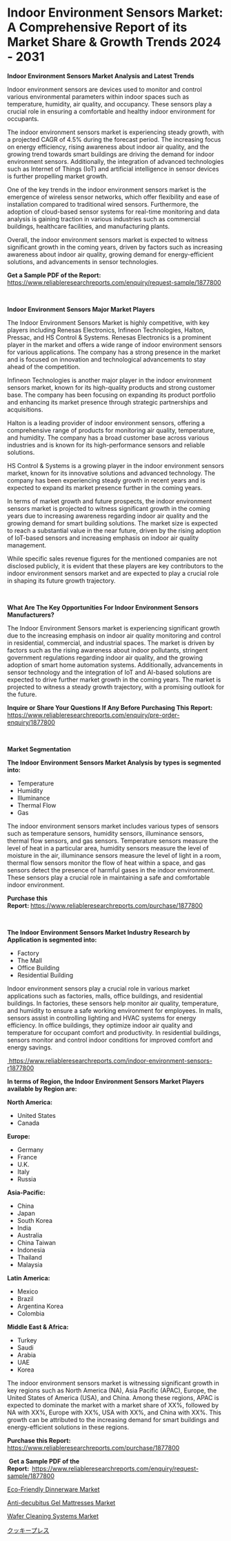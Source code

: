 <p><h1>Indoor Environment Sensors Market: A Comprehensive Report of its Market Share & Growth Trends 2024 - 2031</h1></p><p><strong>Indoor Environment Sensors Market Analysis and Latest Trends</strong></p>
<p><p>Indoor environment sensors are devices used to monitor and control various environmental parameters within indoor spaces such as temperature, humidity, air quality, and occupancy. These sensors play a crucial role in ensuring a comfortable and healthy indoor environment for occupants.</p><p>The indoor environment sensors market is experiencing steady growth, with a projected CAGR of 4.5% during the forecast period. The increasing focus on energy efficiency, rising awareness about indoor air quality, and the growing trend towards smart buildings are driving the demand for indoor environment sensors. Additionally, the integration of advanced technologies such as Internet of Things (IoT) and artificial intelligence in sensor devices is further propelling market growth.</p><p>One of the key trends in the indoor environment sensors market is the emergence of wireless sensor networks, which offer flexibility and ease of installation compared to traditional wired sensors. Furthermore, the adoption of cloud-based sensor systems for real-time monitoring and data analysis is gaining traction in various industries such as commercial buildings, healthcare facilities, and manufacturing plants.</p><p>Overall, the indoor environment sensors market is expected to witness significant growth in the coming years, driven by factors such as increasing awareness about indoor air quality, growing demand for energy-efficient solutions, and advancements in sensor technologies.</p></p>
<p><strong>Get a Sample PDF of the Report:&nbsp;</strong> <a href="https://www.reliableresearchreports.com/enquiry/request-sample/1877800">https://www.reliableresearchreports.com/enquiry/request-sample/1877800</a></p>
<p>&nbsp;</p>
<p><strong>Indoor Environment Sensors Major Market Players</strong></p>
<p><p>The Indoor Environment Sensors Market is highly competitive, with key players including Renesas Electronics, Infineon Technologies, Halton, Pressac, and HS Control & Systems. Renesas Electronics is a prominent player in the market and offers a wide range of indoor environment sensors for various applications. The company has a strong presence in the market and is focused on innovation and technological advancements to stay ahead of the competition.</p><p>Infineon Technologies is another major player in the indoor environment sensors market, known for its high-quality products and strong customer base. The company has been focusing on expanding its product portfolio and enhancing its market presence through strategic partnerships and acquisitions.</p><p>Halton is a leading provider of indoor environment sensors, offering a comprehensive range of products for monitoring air quality, temperature, and humidity. The company has a broad customer base across various industries and is known for its high-performance sensors and reliable solutions.</p><p>HS Control & Systems is a growing player in the indoor environment sensors market, known for its innovative solutions and advanced technology. The company has been experiencing steady growth in recent years and is expected to expand its market presence further in the coming years.</p><p>In terms of market growth and future prospects, the indoor environment sensors market is projected to witness significant growth in the coming years due to increasing awareness regarding indoor air quality and the growing demand for smart building solutions. The market size is expected to reach a substantial value in the near future, driven by the rising adoption of IoT-based sensors and increasing emphasis on indoor air quality management.</p><p>While specific sales revenue figures for the mentioned companies are not disclosed publicly, it is evident that these players are key contributors to the indoor environment sensors market and are expected to play a crucial role in shaping its future growth trajectory.</p></p>
<p>&nbsp;</p>
<p><strong>What Are The Key Opportunities For Indoor Environment Sensors Manufacturers?</strong></p>
<p><p>The Indoor Environment Sensors market is experiencing significant growth due to the increasing emphasis on indoor air quality monitoring and control in residential, commercial, and industrial spaces. The market is driven by factors such as the rising awareness about indoor pollutants, stringent government regulations regarding indoor air quality, and the growing adoption of smart home automation systems. Additionally, advancements in sensor technology and the integration of IoT and AI-based solutions are expected to drive further market growth in the coming years. The market is projected to witness a steady growth trajectory, with a promising outlook for the future.</p></p>
<p><strong>Inquire or Share Your Questions If Any Before Purchasing This Report:</strong> <a href="https://www.reliableresearchreports.com/enquiry/pre-order-enquiry/1877800">https://www.reliableresearchreports.com/enquiry/pre-order-enquiry/1877800</a></p>
<p>&nbsp;</p>
<p><strong>Market Segmentation</strong></p>
<p><strong>The Indoor Environment Sensors Market Analysis by types is segmented into:</strong></p>
<p><ul><li>Temperature</li><li>Humidity</li><li>Illuminance</li><li>Thermal Flow</li><li>Gas</li></ul></p>
<p><p>The indoor environment sensors market includes various types of sensors such as temperature sensors, humidity sensors, illuminance sensors, thermal flow sensors, and gas sensors. Temperature sensors measure the level of heat in a particular area, humidity sensors measure the level of moisture in the air, illuminance sensors measure the level of light in a room, thermal flow sensors monitor the flow of heat within a space, and gas sensors detect the presence of harmful gases in the indoor environment. These sensors play a crucial role in maintaining a safe and comfortable indoor environment.</p></p>
<p><strong>Purchase this Report:&nbsp;</strong><a href="https://www.reliableresearchreports.com/purchase/1877800">https://www.reliableresearchreports.com/purchase/1877800</a></p>
<p>&nbsp;</p>
<p><strong>The Indoor Environment Sensors Market Industry Research by Application is segmented into:</strong></p>
<p><ul><li>Factory</li><li>The Mall</li><li>Office Building</li><li>Residential Building</li></ul></p>
<p><p>Indoor environment sensors play a crucial role in various market applications such as factories, malls, office buildings, and residential buildings. In factories, these sensors help monitor air quality, temperature, and humidity to ensure a safe working environment for employees. In malls, sensors assist in controlling lighting and HVAC systems for energy efficiency. In office buildings, they optimize indoor air quality and temperature for occupant comfort and productivity. In residential buildings, sensors monitor and control indoor conditions for improved comfort and energy savings.</p></p>
<p><a href="https://www.reliableresearchreports.com/indoor-environment-sensors-r1877800">&nbsp;https://www.reliableresearchreports.com/indoor-environment-sensors-r1877800</a></p>
<p><strong>In terms of Region, the Indoor Environment Sensors Market Players available by Region are:</strong></p>
<p>
    <p> <strong> North America: </strong>
        <ul>
            <li>United States</li>
            <li>Canada</li>
        </ul>
        </p> 
    <p> <strong> Europe: </strong>
        <ul>
            <li>Germany</li>
            <li>France</li>
            <li>U.K.</li>
            <li>Italy</li>
            <li>Russia</li>
        </ul>
        </p> 
    <p> <strong> Asia-Pacific: </strong>
        <ul>
            <li>China</li>
            <li>Japan</li>
            <li>South Korea</li>
            <li>India</li>
            <li>Australia</li>
            <li>China Taiwan</li>
            <li>Indonesia</li>
            <li>Thailand</li>
            <li>Malaysia</li>
        </ul>
        </p> 
    <p> <strong> Latin America: </strong>
        <ul>
            <li>Mexico</li>
            <li>Brazil</li>
            <li>Argentina Korea</li>
            <li>Colombia</li>
        </ul>
        </p> 
    <p> <strong> Middle East & Africa: </strong>
        <ul>
            <li>Turkey</li>
            <li>Saudi</li>
            <li>Arabia</li>
            <li>UAE</li>
            <li>Korea</li>
        </ul>
    </p>
    </p>
<p><p>The indoor environment sensors market is witnessing significant growth in key regions such as North America (NA), Asia Pacific (APAC), Europe, the United States of America (USA), and China. Among these regions, APAC is expected to dominate the market with a market share of XX%, followed by NA with XX%, Europe with XX%, USA with XX%, and China with XX%. This growth can be attributed to the increasing demand for smart buildings and energy-efficient solutions in these regions.</p></p>
<p><strong>Purchase this Report: </strong><a href="https://www.reliableresearchreports.com/purchase/1877800">https://www.reliableresearchreports.com/purchase/1877800</a></p>
<p>&nbsp;<strong>Get a Sample PDF of the Report:&nbsp;&nbsp;</strong><a href="https://www.reliableresearchreports.com/enquiry/request-sample/1877800">https://www.reliableresearchreports.com/enquiry/request-sample/1877800</a></p>
<p><strong></strong></p>
<p><p><a href="https://github.com/FassouRP/Market-Research-Report-List-5/blob/main/eco-friendly-dinnerware-market.md">Eco-Friendly Dinnerware Market</a></p><p><a href="https://github.com/rahu1506/Market-Research-Report-List-5/blob/main/anti-decubitus-gel-mattresses-market.md">Anti-decubitus Gel Mattresses Market</a></p><p><a href="https://issuu.com/reportprime-2/docs/wafer-cleaning-systems-market-size-2030.pptx">Wafer Cleaning Systems Market</a></p><p><a href="https://medium.com/@skylarreilly36/%E3%82%AF%E3%83%83%E3%82%AD%E3%83%BC%E3%83%97%E3%83%AC%E3%82%B9%E5%B8%82%E5%A0%B4%E8%AA%BF%E6%9F%BB%E3%83%AC%E3%83%9D%E3%83%BC%E3%83%88%E3%81%AB%E3%81%AF-2024%E5%B9%B4%E3%81%8B%E3%82%892031%E5%B9%B4%E3%81%BE%E3%81%A7%E3%81%AE9-7-%E3%81%AEcagr%E3%81%A7%E4%BA%88%E6%B8%AC%E3%81%95%E3%82%8C%E3%82%8B%E5%B8%82%E5%A0%B4%E8%A6%8F%E6%A8%A1-%E3%82%B7%E3%82%A7%E3%82%A2-%E6%88%90%E9%95%B7%E7%8E%87%E3%81%AE%E5%88%86%E6%9E%90%E3%81%8C%E5%90%AB%E3%81%BE%E3%82%8C%E3%81%A6%E3%81%84%E3%81%BE%E3%81%99-47a01174797a">クッキープレス</a></p></p>